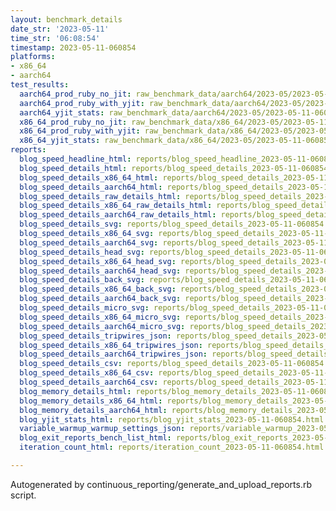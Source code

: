 ```yaml
---
layout: benchmark_details
date_str: '2023-05-11'
time_str: '06:08:54'
timestamp: 2023-05-11-060854
platforms:
- x86_64
- aarch64
test_results:
  aarch64_prod_ruby_no_jit: raw_benchmark_data/aarch64/2023-05/2023-05-11-060854_basic_benchmark_aarch64_prod_ruby_no_jit.json
  aarch64_prod_ruby_with_yjit: raw_benchmark_data/aarch64/2023-05/2023-05-11-060854_basic_benchmark_aarch64_prod_ruby_with_yjit.json
  aarch64_yjit_stats: raw_benchmark_data/aarch64/2023-05/2023-05-11-060854_basic_benchmark_aarch64_yjit_stats.json
  x86_64_prod_ruby_no_jit: raw_benchmark_data/x86_64/2023-05/2023-05-11-060854_basic_benchmark_x86_64_prod_ruby_no_jit.json
  x86_64_prod_ruby_with_yjit: raw_benchmark_data/x86_64/2023-05/2023-05-11-060854_basic_benchmark_x86_64_prod_ruby_with_yjit.json
  x86_64_yjit_stats: raw_benchmark_data/x86_64/2023-05/2023-05-11-060854_basic_benchmark_x86_64_yjit_stats.json
reports:
  blog_speed_headline_html: reports/blog_speed_headline_2023-05-11-060854.html
  blog_speed_details_html: reports/blog_speed_details_2023-05-11-060854.html
  blog_speed_details_x86_64_html: reports/blog_speed_details_2023-05-11-060854.x86_64.html
  blog_speed_details_aarch64_html: reports/blog_speed_details_2023-05-11-060854.aarch64.html
  blog_speed_details_raw_details_html: reports/blog_speed_details_2023-05-11-060854.raw_details.html
  blog_speed_details_x86_64_raw_details_html: reports/blog_speed_details_2023-05-11-060854.x86_64.raw_details.html
  blog_speed_details_aarch64_raw_details_html: reports/blog_speed_details_2023-05-11-060854.aarch64.raw_details.html
  blog_speed_details_svg: reports/blog_speed_details_2023-05-11-060854.svg
  blog_speed_details_x86_64_svg: reports/blog_speed_details_2023-05-11-060854.x86_64.svg
  blog_speed_details_aarch64_svg: reports/blog_speed_details_2023-05-11-060854.aarch64.svg
  blog_speed_details_head_svg: reports/blog_speed_details_2023-05-11-060854.head.svg
  blog_speed_details_x86_64_head_svg: reports/blog_speed_details_2023-05-11-060854.x86_64.head.svg
  blog_speed_details_aarch64_head_svg: reports/blog_speed_details_2023-05-11-060854.aarch64.head.svg
  blog_speed_details_back_svg: reports/blog_speed_details_2023-05-11-060854.back.svg
  blog_speed_details_x86_64_back_svg: reports/blog_speed_details_2023-05-11-060854.x86_64.back.svg
  blog_speed_details_aarch64_back_svg: reports/blog_speed_details_2023-05-11-060854.aarch64.back.svg
  blog_speed_details_micro_svg: reports/blog_speed_details_2023-05-11-060854.micro.svg
  blog_speed_details_x86_64_micro_svg: reports/blog_speed_details_2023-05-11-060854.x86_64.micro.svg
  blog_speed_details_aarch64_micro_svg: reports/blog_speed_details_2023-05-11-060854.aarch64.micro.svg
  blog_speed_details_tripwires_json: reports/blog_speed_details_2023-05-11-060854.tripwires.json
  blog_speed_details_x86_64_tripwires_json: reports/blog_speed_details_2023-05-11-060854.x86_64.tripwires.json
  blog_speed_details_aarch64_tripwires_json: reports/blog_speed_details_2023-05-11-060854.aarch64.tripwires.json
  blog_speed_details_csv: reports/blog_speed_details_2023-05-11-060854.csv
  blog_speed_details_x86_64_csv: reports/blog_speed_details_2023-05-11-060854.x86_64.csv
  blog_speed_details_aarch64_csv: reports/blog_speed_details_2023-05-11-060854.aarch64.csv
  blog_memory_details_html: reports/blog_memory_details_2023-05-11-060854.html
  blog_memory_details_x86_64_html: reports/blog_memory_details_2023-05-11-060854.x86_64.html
  blog_memory_details_aarch64_html: reports/blog_memory_details_2023-05-11-060854.aarch64.html
  blog_yjit_stats_html: reports/blog_yjit_stats_2023-05-11-060854.html
  variable_warmup_warmup_settings_json: reports/variable_warmup_2023-05-11-060854.warmup_settings.json
  blog_exit_reports_bench_list_html: reports/blog_exit_reports_2023-05-11-060854.bench_list.html
  iteration_count_html: reports/iteration_count_2023-05-11-060854.html

---
```

Autogenerated by continuous_reporting/generate_and_upload_reports.rb script.
